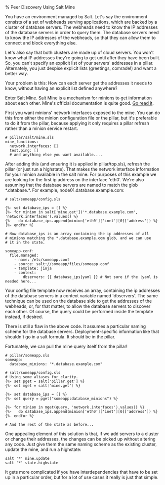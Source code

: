 % Peer Discovery Using Salt Mine

You have an environment managed by Salt. Let's say the environment consists of a set of webheads serving applications, which are backed by a cluster of database servers. The webheads need to know the IP addresses of the database servers in order to query them. The database servers need to know the IP addresses of the webheads, so that they can allow them to connect and block everything else.

Let's also say that both clusters are made up of cloud servers. You won't know what IP addresses they're going to get until after they have been built. So, you can't specify an explicit list of your servers' addresses in a pillar. Alternately, you just despise explicit lists (greetings, comrade!) and want a better way.

Your problem is this: How can each server get the addresses it needs to know, without having an explicit list defined anywhere?

Enter Salt Mine. Salt Mine is a mechanism for minions to get information about each other. Mine's official documentation is quite good. [Go read it][mine].

First you want minions' network interfaces exposed to the mine. You can do this from either the minion configuration file or the pillar, but it's preferable to do it from the pillar, because applying it only requires a pillar refresh rather than a minion service restart. 

```
# pillar/salt/mine.sls
mine_functions:
  network.interfaces: []
  test.ping: []
  # and anything else you want available....
```

After adding this (and ensuring it is applied in pillar/top.sls), refresh the pillar (or just run a highstate). That makes the network interface information for your minion available in the salt mine. For purposes of this example we are looking for the first ip address on the interface 'eth0'. We're also assuming that the database servers are named to match the glob \*.database.\*. For example, node01.database.example.com:

```
# salt/someapp/config.sls

{%- set database_ips = [] %}
{%- for minion in salt['mine.get']('*.database.example.com', 'network.interfaces').values() %}
{%-   do database_ips.append(minion['eth0']['inet'][0]['address']) %}
{%- endfor %}

# Now database_ips is an array containing the ip addresses of all
# minions matching the *.database.example.com glob, and we can use
# it in the state.

someapp-conf:
  file.managed:
    - name: /etc/someapp.conf
    - source: salt://someapp/files/someapp.conf
    - template: jinja
    - context:
        dbservers: {{ database_ips|yaml }} # Not sure if the |yaml is needed here...
```

Your config file template now receives an array, containing the ip addresses of the database servers in a context variable named 'dbservers'. The same technique can be used on the database side to get the addresses of the webheads; or, for that matter, to allow the database servers to discover each other. Of course, the query could be performed inside the template instead, if desired.

There is still a flaw in the above code. It assumes a particular naming scheme for the database servers. Deployment-specific information like that shouldn't go in a salt formula. It should be in the pillar. 

Fortunately, we can pull the mine query itself from the pillar!

```
# pillar/someapp.sls
someapp:
  database_minions: "*.database.example.com"

# salt/someapp/config.sls
# Using some aliases for clarity.
{%- set pget = salt['pillar.get'] %}
{%- set mget = salt['mine.get'] %}

{%- set database_ips = [] %}
{%- set query = pget("someapp:database_minions") %}

{%- for minion in mget(query, 'network.interfaces').values() %}
{%-   do database_ips.append(minion['eth0']['inet'][0]['address']) %}
{%- endfor %}

# And the rest of the state as before...
```

One appealing element of this solution is that, if we add servers to a cluster or change their addresses, the changes can be picked up without altering any code. Just give them the same naming scheme as the existing cluster, update the mine, and run a highstate:

```
salt '*' mine.update
salt '*' state.highstate
```

It gets more complicated if you have interdependencies that have to be set up in a particular order, but for a lot of use cases it really is just that simple.

[mine]: http://docs.saltstack.com/en/latest/topics/mine/
